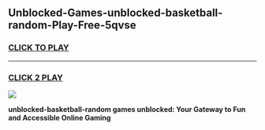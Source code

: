 
## Unblocked-Games-unblocked-basketball-random-Play-Free-5qvse
<h3>
<a href="https://premium76.site?title=unblocked-basketball-random&ref=24M">CLICK TO PLAY</a></h3>
<hr>

<h3>
<a href="https://premium76.site?title=unblocked-basketball-random&ref=24M">CLICK 2 PLAY</a>
  
</h3>

<a href="https://premium76.site?title=unblocked-basketball-random&ref=24M"><img src="https://clearcache.store/games.png"></a>


**unblocked-basketball-random games unblocked: Your Gateway to Fun and Accessible Online Gaming**
